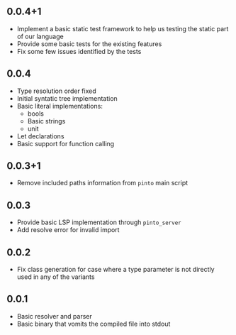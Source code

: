 ## 0.0.4+1

- Implement a basic static test framework to help us testing the static part of our language
- Provide some basic tests for the existing features
- Fix some few issues identified by the tests

## 0.0.4

- Type resolution order fixed
- Initial syntatic tree implementation
- Basic literal implementations:
  - bools
  - Basic strings
  - unit
- Let declarations
- Basic support for function calling

## 0.0.3+1

- Remove included paths information from `pinto` main script

## 0.0.3

- Provide basic LSP implementation through `pinto_server`
- Add resolve error for invalid import

## 0.0.2

- Fix class generation for case where a type parameter is not directly used in
  any of the variants

## 0.0.1

- Basic resolver and parser
- Basic binary that vomits the compiled file into stdout
